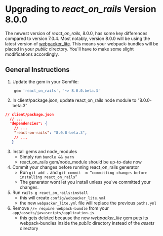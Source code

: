# Upgrading to *react_on_rails* Version 8.0.0

The newest version of *react_on_rails*, 8.0.0, has some key differences compared to version 7.0.4. Most notably, version 8.0.0 will be using the latest version of [webpacker_lite](https://github.com/shakacode/webpacker_lite). This means your webpack-bundles will be placed in your *public* directory. You'll have to make some slight modifications accordingly.  


## General Instructions

1. Update the gem in your Gemfile:

```ruby
	gem 'react_on_rails', '~> 8.0.0.beta.3'
```

2. In client/package.json, update react_on_rails node module to “8.0.0-beta.3”

```json
// client/package.json
  // ...
  "dependencies": {
    // ...
    "react-on-rails": "8.0.0-beta.3",
    // ...
   }
```

3. Install gems and node_modules
    - Simply run ```bundle && yarn```  
    - react_on_rails gem/node_module should be up-to-date now
4. Commit your changes before running react_on_rails generator
	- Run ```git add .``` and ```git commit -m “committing changes before installing react_on_rails”```
	- The generator wont let you install unless you've committed your changes.
5. Run ```rails g react_on_rails:install```
	- this will create ```config/webpacker_lite.yml```
	- the new ```webpacker_lite.yml``` file will replace the previous ```paths.yml```
7. Remove ```//= require webpack-bundle``` from your ```app/assets/javascripts/application.js``` 
	- this gets deleted because the new *webpacker_lite* gem puts its webpack-bundles inside the *public* directory instead of the *assets* directory

